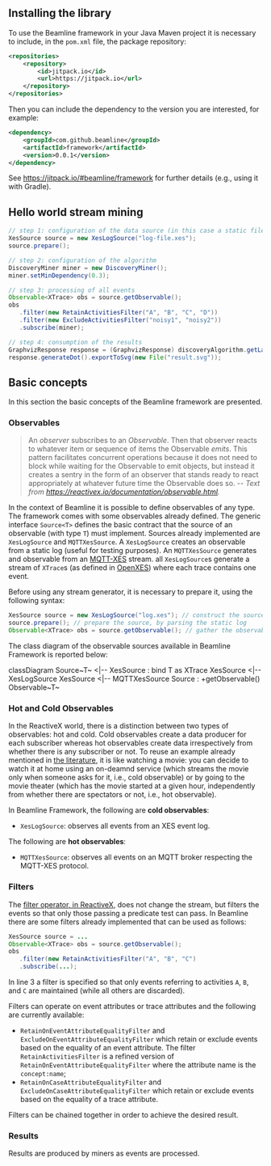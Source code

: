
## Installing the library

To use the Beamline framework in your Java Maven project it is necessary to include, in the `pom.xml` file, the package repository:
```xml
<repositories>
    <repository>
        <id>jitpack.io</id>
        <url>https://jitpack.io</url>
    </repository>
</repositories>
```
Then you can include the dependency to the version you are interested, for example:
```xml
<dependency>
    <groupId>com.github.beamline</groupId>
    <artifactId>framework</artifactId>
    <version>0.0.1</version>
</dependency>
```
See <https://jitpack.io/#beamline/framework> for further details (e.g., using it with Gradle).


## Hello world stream mining

```java linenums="1"
// step 1: configuration of the data source (in this case a static file, for reproducibility)
XesSource source = new XesLogSource("log-file.xes");
source.prepare();

// step 2: configuration of the algorithm
DiscoveryMiner miner = new DiscoveryMiner();
miner.setMinDependency(0.3);

// step 3: processing of all events
Observable<XTrace> obs = source.getObservable();
obs
   .filter(new RetainActivitiesFilter("A", "B", "C", "D"))
   .filter(new ExcludeActivitiesFilter("noisy1", "noisy2"))
   .subscribe(miner);

// step 4: consumption of the results
GraphvizResponse response = (GraphvizResponse) discoveryAlgorithm.getLatestResponse();
response.generateDot().exportToSvg(new File("result.svg"));
```

## Basic concepts

In this section the basic concepts of the Beamline framework are presented.

### Observables

> An *observer* subscribes to an *Observable*. Then that observer reacts to whatever item or sequence of items the Observable *emits*. This pattern facilitates concurrent operations because it does not need to block while waiting for the Observable to emit objects, but instead it creates a sentry in the form of an observer that stands ready to react appropriately at whatever future time the Observable does so.
> -- <cite>Text from <https://reactivex.io/documentation/observable.html>.</cite>

In the context of Beamline it is possible to define observables of any type. The framework comes with some observables already defined. The generic interface `Source<T>` defines the basic contract that the source of an observable (with type `T`) must implement. Sources already implemented are `XesLogSource` and `MQTTXesSource`. A `XesLogSource` creates an observable from a static log (useful for testing purposes). An `MQTTXesSource` generates and observable from an [MQTT-XES](mqtt-xes.md) stream. all `XesLogSource`s generate a stream of `XTrace`s (as defined in [OpenXES](https://www.xes-standard.org/openxes/start)) where each trace contains one event.

Before using any stream generator, it is necessary to prepare it, using the following syntax:
```java
XesSource source = new XesLogSource("log.xes"); // construct the source
source.prepare(); // prepare the source, by parsing the static log
Observable<XTrace> obs = source.getObservable(); // gather the observable
```

The class diagram of the observable sources available in Beamline Framework is reported below:

<div class="mermaid">
classDiagram
Source~T~ <|-- XesSource : bind T as XTrace
XesSource <|-- XesLogSource
XesSource <|-- MQTTXesSource
Source : +getObservable() Observable~T~
</div>



### Hot and Cold Observables

In the ReactiveX world, there is a distinction between two types of observables: hot and cold. Cold observables create a data producer for each subscriber whereas hot observables create data irrespectively from whether there is any subscriber or not. To reuse an example already mentioned in [the literature](https://www.manning.com/books/angular-development-with-typescript-second-edition), it is like watching a movie: you can decide to watch it at home using an on-deamnd service (which streams the movie only when someone asks for it, i.e., cold observable) or by going to the movie theater (which has the movie started at a given hour, independently from whether there are spectators or not, i.e., hot observable).

In Beamline Framework, the following are **cold observables**:

- `XesLogSource`: observes all events from an XES event log.

The following are **hot observables**:

- `MQTTXesSource`: observes all events on an MQTT broker respecting the MQTT-XES protocol.



### Filters

The [filter operator, in ReactiveX,](https://reactivex.io/documentation/operators/filter.html) does not change the stream, but filters the events so that only those passing a predicate test can pass. In Beamline there are some filters already implemented that can be used as follows:

```java linenums="1" hl_lines="4"
XesSource source = ...
Observable<XTrace> obs = source.getObservable();
obs
   .filter(new RetainActivitiesFilter("A", "B", "C")
   .subscribe(...);
```

In line 3 a filter is specified so that only events referring to activities `A`, `B`, and `C` are maintained (while all others are discarded).

Filters can operate on event attributes or trace attributes and the following are currently available:

- `RetainOnEventAttributeEqualityFilter` and `ExcludeOnEventAttributeEqualityFilter` which retain or exclude events based on the equality of an event attribute. The filter `RetainActivitiesFilter` is a refined version of `RetainOnEventAttributeEqualityFilter` where the attribute name is the `concept:name`;
- `RetainOnCaseAttributeEqualityFilter` and `ExcludeOnCaseAttributeEqualityFilter` which retain or exclude events based on the equality of a trace attribute.

Filters can be chained together in order to achieve the desired result.


### Results

Results are produced by miners as events are processed.
